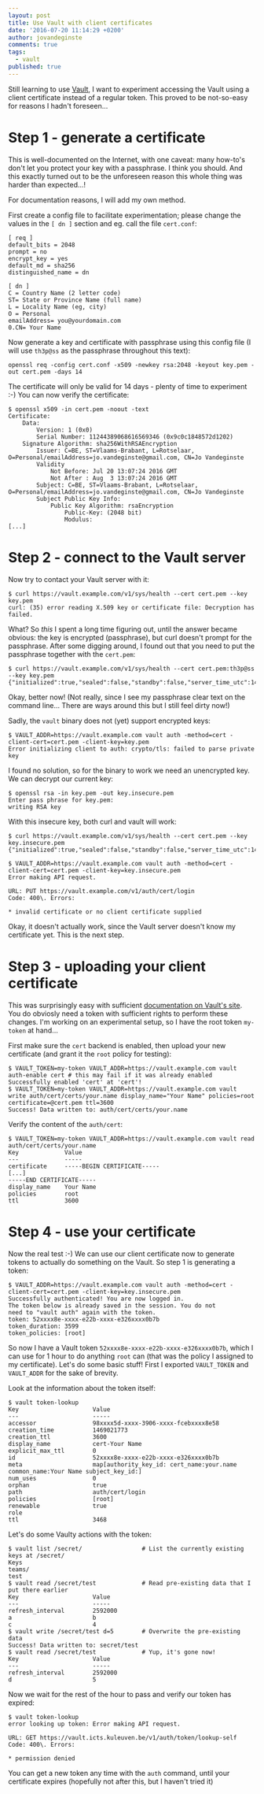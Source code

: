 ```yaml
---
layout: post
title: Use Vault with client certificates
date: '2016-07-20 11:14:29 +0200'
author: jovandeginste
comments: true
tags:
  - vault
published: true
---
```


Still learning to use [Vault](https://www.vaultproject.io/), I want to experiment accessing the Vault using a client certificate instead of a regular token. This proved to be not-so-easy for reasons I hadn't foreseen...

# Step 1 - generate a certificate

This is well-documented on the Internet, with one caveat: many how-to's don't let you protect your key with a passphrase. I think you should. And this exactly turned out to be the unforeseen reason this whole thing was harder than expected...!

For documentation reasons, I will add my own method.

First create a config file to facilitate experimentation; please change the values in the `[ dn ]` section and eg. call the file `cert.conf`:

```
[ req ]
default_bits = 2048
prompt = no
encrypt_key = yes
default_md = sha256
distinguished_name = dn

[ dn ]
C = Country Name (2 letter code)
ST= State or Province Name (full name)
L = Locality Name (eg, city)
O = Personal
emailAddress= you@yourdomain.com
0.CN= Your Name
```

Now generate a key and certificate with passphrase using this config file (I will use `th3p@ss` as the passphrase throughout this text):

```
openssl req -config cert.conf -x509 -newkey rsa:2048 -keyout key.pem -out cert.pem -days 14
```

The certificate will only be valid for 14 days - plenty of time to experiment :-) You can now verify the certificate:

```
$ openssl x509 -in cert.pem -noout -text
Certificate:
    Data:
        Version: 1 (0x0)
        Serial Number: 11244389068616569346 (0x9c0c1848572d1202)
    Signature Algorithm: sha256WithRSAEncryption
        Issuer: C=BE, ST=Vlaams-Brabant, L=Rotselaar, O=Personal/emailAddress=jo.vandeginste@gmail.com, CN=Jo Vandeginste
        Validity
            Not Before: Jul 20 13:07:24 2016 GMT
            Not After : Aug  3 13:07:24 2016 GMT
        Subject: C=BE, ST=Vlaams-Brabant, L=Rotselaar, O=Personal/emailAddress=jo.vandeginste@gmail.com, CN=Jo Vandeginste
        Subject Public Key Info:
            Public Key Algorithm: rsaEncryption
                Public-Key: (2048 bit)
                Modulus:
[...]
```

# Step 2 - connect to the Vault server

Now try to contact your Vault server with it:

```
$ curl https://vault.example.com/v1/sys/health --cert cert.pem --key key.pem
curl: (35) error reading X.509 key or certificate file: Decryption has failed.
```

What? So _this_ I spent a long time figuring out, until the answer became obvious: the key is encrypted (passphrase), but curl doesn't prompt for the passphrase. After some digging around, I found out that you need to put the passphrase together with the `cert.pem`:

```
$ curl https://vault.example.com/v1/sys/health --cert cert.pem:th3p@ss --key key.pem
{"initialized":true,"sealed":false,"standby":false,"server_time_utc":1469020614}
```

Okay, better now! (Not really, since I see my passphrase clear text on the command line... There are ways around this but I still feel dirty now!)

Sadly, the `vault` binary does not (yet) support encrypted keys:

```
$ VAULT_ADDR=https://vault.example.com vault auth -method=cert -client-cert=cert.pem -client-key=key.pem
Error initializing client to auth: crypto/tls: failed to parse private key
```

I found no solution, so for the binary to work we need an unencrypted key. We can decrypt our current key:

```
$ openssl rsa -in key.pem -out key.insecure.pem
Enter pass phrase for key.pem:
writing RSA key
```

With this insecure key, both curl and vault will work:

```
$ curl https://vault.example.com/v1/sys/health --cert cert.pem --key key.insecure.pem
{"initialized":true,"sealed":false,"standby":false,"server_time_utc":1469020745}
```

```
$ VAULT_ADDR=https://vault.example.com vault auth -method=cert -client-cert=cert.pem -client-key=key.insecure.pem
Error making API request.

URL: PUT https://vault.example.com/v1/auth/cert/login
Code: 400\. Errors:

* invalid certificate or no client certificate supplied
```

Okay, it doesn't actually work, since the Vault server doesn't know my certificate yet. This is the next step.

# Step 3 - uploading your client certificate

This was surprisingly easy with sufficient [documentation on Vault's site](https://www.vaultproject.io/docs/auth/cert.html). You do obviosly need a token with sufficient rights to perform these changes. I'm working on an experimental setup, so I have the root token `my-token` at hand...

First make sure the `cert` backend is enabled, then upload your new certificate (and grant it the `root` policy for testing):

```
$ VAULT_TOKEN=my-token VAULT_ADDR=https://vault.example.com vault auth-enable cert # this may fail if it was already enabled
Successfully enabled 'cert' at 'cert'!
$ VAULT_TOKEN=my-token VAULT_ADDR=https://vault.example.com vault write auth/cert/certs/your.name display_name="Your Name" policies=root certificate=@cert.pem ttl=3600
Success! Data written to: auth/cert/certs/your.name
```

Verify the content of the `auth/cert`:

```
$ VAULT_TOKEN=my-token VAULT_ADDR=https://vault.example.com vault read auth/cert/certs/your.name
Key             Value
---             -----
certificate     -----BEGIN CERTIFICATE-----
[...]
-----END CERTIFICATE-----
display_name    Your Name
policies        root
ttl             3600
```

# Step 4 - use your certificate

Now the real test :-) We can use our client certificate now to generate tokens to actually do something on the Vault. So step 1 is generating a token:

```
$ VAULT_ADDR=https://vault.example.com vault auth -method=cert -client-cert=cert.pem -client-key=key.insecure.pem
Successfully authenticated! You are now logged in.
The token below is already saved in the session. You do not
need to "vault auth" again with the token.
token: 52xxxx8e-xxxx-e22b-xxxx-e326xxxx0b7b
token_duration: 3599
token_policies: [root]
```

So now I have a Vault token `52xxxx8e-xxxx-e22b-xxxx-e326xxxx0b7b`, which I can use for 1 hour to do anything `root` can (that was the policy I assigned to my certificate). Let's do some basic stuff! First I exported `VAULT_TOKEN` and `VAULT_ADDR` for the sake of brevity.

Look at the information about the token itself:

```
$ vault token-lookup
Key                     Value
---                     -----
accessor                98xxxx5d-xxxx-3906-xxxx-fcebxxxx8e58
creation_time           1469021773
creation_ttl            3600
display_name            cert-Your Name
explicit_max_ttl        0
id                      52xxxx8e-xxxx-e22b-xxxx-e326xxxx0b7b
meta                    map[authority_key_id: cert_name:your.name common_name:Your Name subject_key_id:]
num_uses                0
orphan                  true
path                    auth/cert/login
policies                [root]
renewable               true
role
ttl                     3468
```

Let's do some Vaulty actions with the token:

```
$ vault list /secret/                 # List the currently existing keys at /secret/
Keys
teams/
test
$ vault read /secret/test             # Read pre-existing data that I put there earlier
Key                     Value
---                     -----
refresh_interval        2592000
a                       b
c                       4
$ vault write /secret/test d=5        # Overwrite the pre-existing data
Success! Data written to: secret/test
$ vault read /secret/test             # Yup, it's gone now!
Key                     Value
---                     -----
refresh_interval        2592000
d                       5
```

Now we wait for the rest of the hour to pass and verify our token has expired:

```
$ vault token-lookup
error looking up token: Error making API request.

URL: GET https://vault.icts.kuleuven.be/v1/auth/token/lookup-self
Code: 400\. Errors:

* permission denied
```

You can get a new token any time with the `auth` command, until your certificate expires (hopefully not after this, but I haven't tried it)
